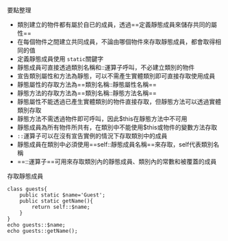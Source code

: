 要點整理
- 類別建立的物件都有屬於自已的成員，透過==定義靜態成員來儲存共同的屬性==
- 在每個物件之間建立共同成員，不論由哪個物件來存取靜態成員，都會取得相同的值
- 定義靜態成員使用 `static`關鍵字
- 靜態成員可直接透過類別名稱和::運算子呼叫，不必建立類別的物件
- 宣告類別屬性和方法為靜態，可以不需產生實體類別即可直接存取使用成員
- 靜態屬性的存取方法為==類別名稱::靜態屬性名稱==
- 靜態方法的存取方法為==類別名稱::靜態方法名稱==
- 靜態屬性不能透過已產生實體類別的物件直接存取，但靜態方法可以透過實體類別存取
- 靜態方法不需透過物件即可呼叫，因此$this在靜態方法中不可用
- 靜態成員為所有物件所共有，在類別中不能使用$this或物件的變數方法存取
- `::`運算子可以在沒有宣告實例的情況下存取類別中的成員
- 靜態成員在類別中必須使用==self::靜態成員名稱==來存取，self代表類別名稱
- ==::運算子==可用來存取類別內的靜態成員、類別內的常數和被覆蓋的成員

存取靜態成員
```
class guests{
	public static $name='Guest';
	public static getName(){
		return self::$name;
	}	
}
echo guests::$name;
echo guests::getName();
```